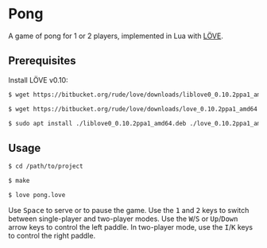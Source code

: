 # Pong

A game of pong for 1 or 2 players, implemented in Lua with
[LÖVE](https://love2d.org/).


## Prerequisites

Install LÖVE v0.10:

```bash
$ wget https://bitbucket.org/rude/love/downloads/liblove0_0.10.2ppa1_amd64.deb

$ wget https://bitbucket.org/rude/love/downloads/love_0.10.2ppa1_amd64.deb

$ sudo apt install ./liblove0_0.10.2ppa1_amd64.deb ./love_0.10.2ppa1_amd64.deb
```


## Usage

```bash
$ cd /path/to/project

$ make

$ love pong.love
```

Use <kbd>Space</kbd> to serve or to pause the game.  Use the <kbd>1</kbd>
and <kbd>2</kbd> keys to switch between single-player and two-player
modes.  Use the <kbd>W</kbd>/<kbd>S</kbd> or <kbd>Up</kbd>/<kbd>Down</kbd>
arrow keys to control the left paddle.  In two-player mode, use the
<kbd>I</kbd>/<kbd>K</kbd> keys to control the right paddle.
